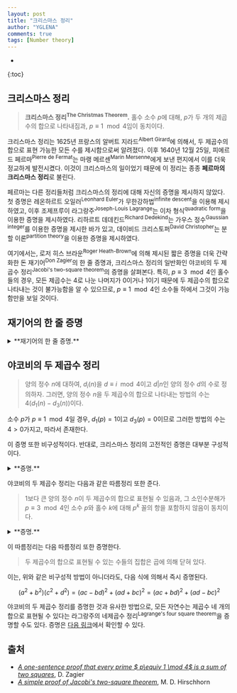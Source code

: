 ```yaml
---
layout: post
title: "크리스마스 정리"
author: "YGLENA"
comments: true
tags: [Number theory]
---
```

* 
{:toc}

## 크리스마스 정리
> **크리스마스 정리<sup>The Christmas Theorem</sup>.** 홀수 소수 $p$에 대해, $p$가 두 개의 제곱수의 합으로 나타내짐과, $p\equiv 1 \mod 4$임이 동치이다.

크리스마스 정리는 1625년 프랑스의 알버트 지라드<sup>Albert Girard</sup>에 의해서, 두 제곱수의 합으로 표현 가능한 모든 수를 제시함으로써 알려졌다. 이후 1640년 12월 25일, 피에르 드 페르마<sup>Pierre de Fermat</sup>는 마랭 메르센<sup>Marin Mersenne</sup>에게 보낸 편지에서 이를 더욱 정교하게 발전시켰다. 이것이 크리스마스의 일이었기 때문에 이 정리는 종종 **페르마의 크리스마스 정리**로 불린다.

페르마는 다른 정리들처럼 크리스마스의 정리에 대해 자신의 증명을 제시하지 않았다. 첫 증명은 레온하르트 오일러<sup>Leonhard Euler</sup>가 무한강하법<sup>infinite descent</sup>을 이용해 제시하였고, 이후 조제프루이 라그랑주<sup>Joseph-Louis Lagrange</sup>는 이차 형식<sup>quadratic form</sup>을 이용한 증명을 제시하였다. 리하르트 데데킨드<sup>Richard Dedekind</sup>는 가우스 정수<sup>Gaussian integer</sup>를 이용한 증명을 제시한 바가 있고, 데이비드 크리스토퍼<sup>David Christopher</sup>는 분할 이론<sup>partition theory</sup>을 이용한 증명을 제시하였다.

여기에서는, 로저 히스 브라운<sup>Roger Heath-Brown</sup>에 의해 제시된 짧은 증명을 더욱 간략화한 돈 재기어<sup>Don Zagier</sup>의 한 줄 증명과, 크리스마스 정리의 일반화인 야코비의 두 제곱수 정리<sup>Jacobi's two-square theorem</sup>의 증명을 살펴본다. 특히, $p\equiv 3 \mod 4$인 홀수들의 경우, 모든 제곱수는 $4$로 나눈 나머지가 $0$이거나 $1$이기 때문에 두 제곱수의 합으로 나타내는 것이 불가능함을 알 수 있으므로, $p\equiv 1 \mod 4$인 소수들 하에서 그것이 가능함만을 보일 것이다.

## 재기어의 한 줄 증명

<details><summary>**재기어의 한 줄 증명.**
</summary>

유한집합 $S=\\{ (x,y,z)\in \mathbb{N}^3:x^2+4yz=p\\}$의 다음 대합<sup>involution</sup>

$$
(x,y,z)\mapsto \begin{cases}
&(x+2z,z,y-x-z),& x < y-z \\\
&(2y-x, y, x-y+z),& y-z < x < 2y \\\
&(x-2y, x-y+z, y),& x > 2y
\end{cases}
$$

은 단 하나의 고정점을 가지므로 $\vert S \vert $는 홀수이고, 따라서 $ (x,y,z)\mapsto (x,z,y) $는 고정점을 가진다. $\square$

   <details><summary>**네...?**
   </summary>

   이 증명은 한 줄로 구성되어 있지만 많은 세부적인 내용이 생략되어 있다. 하나하나씩 살펴 보자.

   * **$S$는 유한집합이다** : $0 < x,y,z \leq p$이므로, $\vert S \vert < p^3$이다.

   * **주어진 식이 대합이다** : 주어진 식을 $f$라고 하자. $f(x,y,z)\in S$임은 직접 계산으로 확인할 수 있다.
      * $x < y-z$일 때, $f(x,y,z)=(x+2z, z, y-x-z)$이다. $y-x-z>0$이므로 이는 잘 정의된다. $x+2z>2z$이므로 $f^2(x,y,z)=(x,y,z)$이다. 
      * $y-z< x< 2y$일 때, $f(x,y,z)=(2y-x, y, x-y+z)$이다. $2y-x>0$이고 $x+z-y>0$ 이므로 이는 잘 정의된다. $2y-x-z < 2y-x < 2y$이므로 $f^2(x,y,z)=(x,y,z)$이다.
      * $x > 2y$일 때, $f(x,y,z)=(x-2y, x-y, y)$이다. $x-2y>0$이므로 이는 잘 정의된다. $x-2y< x-2y+z$이므로 $f^2(x,y,z)=(x,y,z)$이다.
   
   * **단 하나의 고정점을 가진다** : $x=x+2z$임과 $x=x-2y$임이 불가능하므로, $y-z< x < 2y $ 조건 하에서 $x=2y-x$, $z=x-y+z$ 두 가지 조건을 충족시켜야 고정점이 된다. 이는 $x=y$임을 말하고, 따라서 $x(x+4z)=p$가 된다. $p$가 소수이고 $x< x+4z$이므로 $x=1$이고, 따라서 $p=4z+1$이다. $p\equiv 1 \mod 4$이므로 그러한 $z$는 존재한다.

   이 증명의 특징은 비구성적<sup>non-constructive</sup>이라는 것이다. 우리는 이 증명을 통해 그러한 표현이 존재한다는 것만을 알 수 있을 뿐, 어떤 제곱수 둘이 $p$를 나타내는지는 조금도 알 수 없다.

   해당 대합은 정사각형에 네 개의 직사각형을 둘러 붙인 도형의 두 가지 분할법으로 그림화시켜 나타낼 수 있다. [다음 링크](https://mathoverflow.net/questions/31113/zagiers-one-sentence-proof-of-a-theorem-of-fermat/299696#299696)에서 그림을 확인할 수 있다.

   </details>

</details>

## 야코비의 두 제곱수 정리
> 양의 정수 $n$에 대하여, $d_i(n)$을 $d\equiv i \mod 4$이고 $d\vert n$인 양의 정수 $d$의 수로 정의하자. 그러면, 양의 정수 $n$을 두 제곱수의 합으로 나타내는 방법의 수는 $4(d_1(n)-d_3(n))$이다.

소수 $p$가 $p\equiv 1 \mod 4$일 경우, $d_1(p)=1$이고 $d_3(p)=0$이므로 그러한 방법의 수는 $4>0$가지고, 따라서 존재한다.

이 증명 또한 비구성적이다. 반대로, 크리스마스 정리의 고전적인 증명은 대부분 구성적이다.

<details><summary>**증명.**
</summary>

이 증명에는 다음 세 곱 항등식<sup>triple-product identity</sup>이 사용된다.

$$
\prod_{n\geq 1}(1+ax^{2n-1})(1+a^{-1}x^{2n-1})(1-x^{2n})=\sum_{-\infty}^{\infty} a^n x^{n^2}
$$

이는 $a\neq 0$이면서 $\vert x\vert < 1$인 모든 복소수 $a, x$에서 성립한다.

위의 식에 $a$ 대신 $-a^2 x$를 대입하고, 이후 $x^2$ 대신 $x$를 대입하면 우리는 다음을 얻는다.

$$
(a-a^{-1})\prod_{n\geq 1}(1-a^2 x^n)(1-a^{-2}x^n)(1-x^n) = \sum_{-\infty}^{\infty} (-1)^n a^{2n+1} x^{(n^2+n)/2}
$$

우변의 식에서 $n$이 짝수인 경우와 홀수인 경우를 나누면 다음과 같이 쓸 수 있다.

$$
\sum_{-\infty}^{\infty} a^{4n+1} x^{2n^2 + n}-\sum_{-\infty}^{\infty} a^{4n-1} x^{2n^2 - n}
$$

각 항을 위와 같이 변형하면 다음을 얻는다.

$$
a\prod_{n\geq 1} (1+a^4 x^{4n-1}) (1+a^{-4}x^{4n-3})(1-x^{4n})-a^{-1}\prod_{n\geq 1} (1+a^4 x^{4n-3})(1+ax^{-4}x^{4n-1})(1-x^{4n}) 
$$

양변을 $a=1$에서 $a$로 미분하고 $2$로 나눠주면 다음을 얻는다.

$$
\prod_{n\geq 1}(1-x^n)^3 = \prod_{n\geq 1} (1+x^{4n-3})(1+x^{4n-1})(1-x^{4n}) \left\{ 1-4\sum_{n\geq 1} \left(\frac{x^{4n-3}}{1+x^{4n-3}}-\frac{x^{4n-1}}{1+x^{4n-1}} \right) \right\}
$$

이제,

$$
\prod_{n\geq 1}(1+x^n)^2(1-x^n)=\prod_{n\geq 1}(1+x^{4n-3})(1+x^{4n-1})(1-x^{4n})
$$

으로 양변을 나눠주면 다음을 얻는다.

$$
\prod_{n\geq 1}\left(\frac{1-x^n}{1+x^n}\right)^2= 1-4\sum_{n\geq 1} \left(\frac{x^{4n-3}}{1+x^{4n-3}}-\frac{x^{4n-1}}{1+x^{4n-1}} \right)
$$

또한,

$$
\prod_{n\geq 1}\left(\frac{1-x^n}{1+x^n}\right)=\sum_{-\infty}^{\infty} (-1)^n x^{n^2}
$$

이므로, 이를 넣고 $x\mapsto -x$를 대입하면 다음을 얻는다.

$$
\left(\sum_{-\infty}^{\infty}x^{n^2} \right)^2 = 1+4\sum_{n\geq 1} \left(\frac{x^{4n-3}}{1-x^{4n-3}}-\frac{x^{4n-1}}{1-x^{4n-1}}\right)
$$

이제 좌우변의 계수를 비교한다. 좌변의 $x$의 차수는 모든 두 제곱수의 합이고, 우변의 $x$의 차수는 $4n-3$과 $4n-1$의 배수들이다. 따라서 좌변의 $n$차 항의 차수는 $n$을 두 제곱수의 합으로 나타낼 수 있는 방법의 수이고, 우변의 $n$차 항의 차수는 $4(d_1(n)-d_3(n))$이다.

</details>

야코비의 두 제곱수 정리는 다음과 같은 따름정리 또한 준다.

> $1$보다 큰 양의 정수 $n$이 두 제곱수의 합으로 표현될 수 있음과, 그 소인수분해가 $p\equiv 3 \mod 4$인 소수 $p$와 홀수 $k$에 대해 $p^k$ 꼴의 항을 포함하지 않음이 동치이다.

<details><summary>**증명.**
</summary>

$d_{1,3}(2n)=d_{1,3}(n)$이므로, 홀수인 $n$에 대해서만 증명하면 된다. 소수 $p$로 나눠지지 않는 $d$에 대해서 $n=dp^k$라 하자. $p\equiv 1\mod 4$라면 $d_{1,3}(n)=(k+1)d_{1,3}(d)$이다. $p\equiv 3\mod 4$이고 $k=2i$라면 $d_{1}(n)=(i+1)d_{1}(d)+id_{3}(d)이고 $d_{3}(n)=id_{1}(d)+(i+1)d_{3}(d)$이다. 따라서 $d_1(n)-d_3(n)=d_1(d)=d_3(d)$이고, 이 두 경우에서 $d$와 $n$의 제곱수의 합으로 표현될 수 있음은 동치이다. 마지막으로 $k=2i-1$이라면 $d_{1,3}(n)=i(d_1(d)+d_3(d))$이므로 $d_{1}(n)-d_{3}(n)=0$이다. $\square$

</details>

이 따름정리는 다음 따름정리 또한 증명한다.
> 두 제곱수의 합으로 표현될 수 있는 수들의 집합은 곱에 의해 닫혀 있다.

이는, 위와 같은 비구성적 방법이 아니더라도, 다음 식에 의해서 즉시 증명된다.

$$
(a^2+b^2)(c^2+d^2)=(ac-bd)^2+(ad+bc)^2=(ac+bd)^2+(ad-bc)^2
$$

야코비의 두 제곱수 정리를 증명한 것과 유사한 방법으로, 모든 자연수는 제곱수 네 개의 합으로 표현될 수 있다는 라그랑주의 네제곱수 정리<sup>Lagrange's four square theorem</sup>을 증명할 수도 있다. 증명은 [다음 링크](https://web.maths.unsw.edu.au/~mikeh/webpapers/paper25.pdf)에서 확인할 수 있다.

## 출처
- [*A one-sentence proof that every prime $ p\equiv 1 \mod 4$ is a sum of two squares*](https://people.mpim-bonn.mpg.de/zagier/files/doi/10.2307/2323918/fulltext.pdf), D. Zagier
- [*A simple proof of Jacobi's two-square theorem*](https://web.maths.unsw.edu.au/~mikeh/webpapers/paper21.pdf), M. D. Hirschhorn